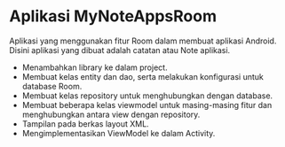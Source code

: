 # Aplikasi MyNoteAppsRoom
Aplikasi yang menggunakan fitur Room dalam membuat aplikasi Android. Disini aplikasi yang dibuat adalah catatan atau Note aplikasi.

- Menambahkan library ke dalam project.
- Membuat kelas entity dan dao, serta melakukan konfigurasi untuk database Room.
- Membuat kelas repository untuk menghubungkan dengan database.
- Membuat beberapa kelas viewmodel untuk masing-masing fitur dan menghubungkan antara view dengan repository.
- Tampilan pada berkas layout XML.
- Mengimplementasikan ViewModel ke dalam Activity.
